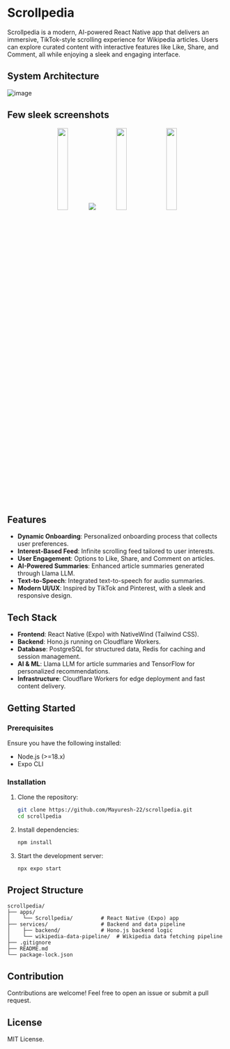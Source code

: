 # Scrollpedia

Scrollpedia is a modern, AI-powered React Native app that delivers an immersive, TikTok-style scrolling experience for Wikipedia articles. Users can explore curated content with interactive features like Like, Share, and Comment, all while enjoying a sleek and engaging interface.

## System Architecture
![image](https://github.com/user-attachments/assets/ed7f5e7e-fbf7-4c94-98f7-81a1bbfc99d8)

## Few sleek screenshots
<p align="center">
  <img src="https://github.com/user-attachments/assets/a3002b0b-8a4f-49b3-8daf-03f63031a273" width="22%">
  <img src="https://github.com/user-attachments/assets/c481fe93-5a1e-4eca-b259-762906d86a8e width="22%">
  <img src="https://github.com/user-attachments/assets/d1b34522-b044-44f9-b736-7eaaec0a5d22" width="22%">
  <img src="https://github.com/user-attachments/assets/c4337753-1266-4055-95e1-61b2cf779ae4" width="22%">
</p>


## Features

- **Dynamic Onboarding**: Personalized onboarding process that collects user preferences.
- **Interest-Based Feed**: Infinite scrolling feed tailored to user interests.
- **User Engagement**: Options to Like, Share, and Comment on articles.
- **AI-Powered Summaries**: Enhanced article summaries generated through Llama LLM.
- **Text-to-Speech**: Integrated text-to-speech for audio summaries.
- **Modern UI/UX**: Inspired by TikTok and Pinterest, with a sleek and responsive design.

## Tech Stack

- **Frontend**: React Native (Expo) with NativeWind (Tailwind CSS).
- **Backend**: Hono.js running on Cloudflare Workers.
- **Database**: PostgreSQL for structured data, Redis for caching and session management.
- **AI & ML**: Llama LLM for article summaries and TensorFlow for personalized recommendations.
- **Infrastructure**: Cloudflare Workers for edge deployment and fast content delivery.

## Getting Started

### Prerequisites

Ensure you have the following installed:

- Node.js (>=18.x)
- Expo CLI

### Installation

1. Clone the repository:
   ```bash
   git clone https://github.com/Mayuresh-22/scrollpedia.git
   cd scrollpedia
   ```

2. Install dependencies:
   ```bash
   npm install
   ```

3. Start the development server:
   ```bash
   npx expo start
   ```

## Project Structure

```
scrollpedia/
├── apps/
│    └── Scrollpedia/         # React Native (Expo) app
├── services/                 # Backend and data pipeline
│    ├── backend/             # Hono.js backend logic
│    └── wikipedia-data-pipeline/  # Wikipedia data fetching pipeline
├── .gitignore
├── README.md
└── package-lock.json
```

## Contribution

Contributions are welcome! Feel free to open an issue or submit a pull request.

## License

MIT License.

